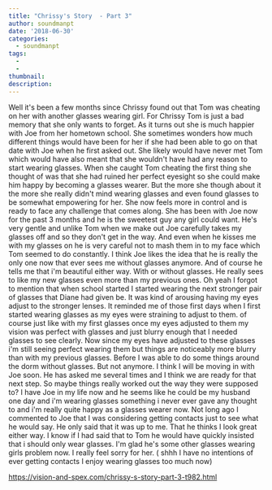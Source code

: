 ```yaml
---
title: "Chrissy's Story  - Part 3"
author: soundmanpt
date: '2018-06-30'
categories:
  - soundmanpt
tags:
  - 
  - 
thumbnail: 
description: 
---
```


Well it's been a few months since Chrissy found out that Tom was cheating on her with another glasses wearing girl. For Chrissy Tom is just a bad memory that she only wants to forget. As it turns out she is much happier with Joe from her hometown school. She sometimes wonders how much different things would have been for her if she had been able to go on that date with Joe when he first asked out. She likely would have never met Tom which would have also meant that she wouldn't have had any reason to start wearing glasses. When she caught Tom cheating the first thing she thought of was that she had ruined her perfect eyesight so she could make him happy by becoming a glasses wearer. But the more she though about it the more she really didn't mind wearing glasses and even found glasses to be somewhat empowering for her. She now feels more in control and is ready to face any challenge that comes along. She has been with Joe now for the past 3 months and he is the sweetest guy any girl could want. He's very gentle and unlike Tom when we make out Joe carefully takes my glasses off and so they don't get in the way. And even when he kisses me with my glasses on he is very careful not to mash them in to my face which Tom seemed to do constantly. I think Joe likes the idea that he is really the only one now that ever sees me without glasses anymore. And of course he tells me that i'm beautiful either way. With or without glasses. He really sees to like my new glasses even more than my previous ones. Oh yeah I forgot to mention that when school started I started wearing the next stronger pair of glasses that Diane had given be. It was kind of arousing having my eyes adjust to the stronger lenses. It reminded me of those first days when I first started wearing glasses as my eyes were straining to adjust to them. of course just like with my first glasses once my eyes adjusted to them my vision was perfect with glasses and just blurry enough that I needed glasses to see clearly. Now since my eyes have adjusted to these glasses i'm still seeing perfect wearing them but things are noticeably more blurry than with my previous glasses. Before I was able to do some things around the dorm without glasses. But not anymore. I think I will be moving in with Joe soon. He has asked me several times and I think we are ready for that next step. So maybe things really worked out the way they were supposed to? I have Joe in my life now and he seems like he could be my husband one day and i'm wearing glasses something i never ever gave any thought to and i'm really quite happy as a glasses wearer now. Not long ago I commented to Joe that I was considering getting contacts just to see what he would say. He only said that it was up to me. That he thinks I look great either way. I know if I had said that to Tom he would have quickly insisted that i should only wear glasses. I'm glad he's some other glasses wearing girls problem now. I really feel sorry for her. ( shhh I have no intentions of ever getting contacts I enjoy wearing glasses too much now)    

https://vision-and-spex.com/chrissy-s-story-part-3-t982.html
